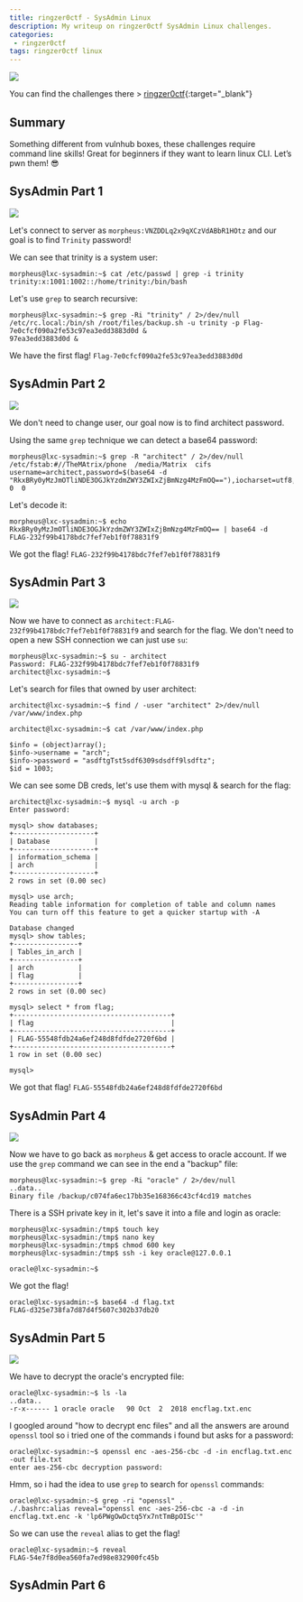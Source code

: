 ```yaml
---
title: ringzer0ctf - SysAdmin Linux
description: My writeup on ringzer0ctf SysAdmin Linux challenges.
categories:
 - ringzer0ctf
tags: ringzer0ctf linux
---
```


![](https://miro.medium.com/max/1472/1*5M1nixCj5FzRwBMVrU-EkQ.png)

You can find the challenges there > [ringzer0ctf](https://ringzer0ctf.com/challenges){:target="_blank"}

## Summary

Something different from vulnhub boxes, these challenges require command line skills! Great for beginners if they want to learn linux CLI. Let’s pwn them! :sunglasses:

## SysAdmin Part 1

![](https://i.imgur.com/VqYGrG6.png)

Let's connect to server as `morpheus:VNZDDLq2x9qXCzVdABbR1HOtz` and our goal is to find `Trinity` password!

We can see that trinity is a system user:

```
morpheus@lxc-sysadmin:~$ cat /etc/passwd | grep -i trinity
trinity:x:1001:1002::/home/trinity:/bin/bash
```

Let's use `grep` to search recursive:

```
morpheus@lxc-sysadmin:~$ grep -Ri "trinity" / 2>/dev/null
/etc/rc.local:/bin/sh /root/files/backup.sh -u trinity -p Flag-7e0cfcf090a2fe53c97ea3edd3883d0d &                                                                                                                             97ea3edd3883d0d &
```

We have the first flag! `Flag-7e0cfcf090a2fe53c97ea3edd3883d0d`

## SysAdmin Part 2

![](https://i.imgur.com/DmuTk1b.png)

We don't need to change user, our goal now is to find architect password.

Using the same `grep` technique we can detect a base64 password:

```
morpheus@lxc-sysadmin:~$ grep -R "architect" / 2>/dev/null
/etc/fstab:#//TheMAtrix/phone  /media/Matrix  cifs  username=architect,password=$(base64 -d "RkxBRy0yMzJmOTliNDE3OGJkYzdmZWY3ZWIxZjBmNzg4MzFmOQ=="),iocharset=utf8,sec=ntlm  0  0
```

Let's decode it:

```
morpheus@lxc-sysadmin:~$ echo RkxBRy0yMzJmOTliNDE3OGJkYzdmZWY3ZWIxZjBmNzg4MzFmOQ== | base64 -d
FLAG-232f99b4178bdc7fef7eb1f0f78831f9
```

We got the flag! `FLAG-232f99b4178bdc7fef7eb1f0f78831f9`

## SysAdmin Part 3

![](https://i.imgur.com/wu9VRvO.png)

Now we have to connect as `architect:FLAG-232f99b4178bdc7fef7eb1f0f78831f9` and search for the flag. We don't need to open a new SSH connection we can just use `su`:

```
morpheus@lxc-sysadmin:~$ su - architect
Password: FLAG-232f99b4178bdc7fef7eb1f0f78831f9
architect@lxc-sysadmin:~$
```

Let's search for files that owned by user architect:

```
architect@lxc-sysadmin:~$ find / -user "architect" 2>/dev/null
/var/www/index.php
```

```
architect@lxc-sysadmin:~$ cat /var/www/index.php

$info = (object)array();
$info->username = "arch";
$info->password = "asdftgTst5sdf6309sdsdff9lsdftz";
$id = 1003;
```

We can see some DB creds, let's use them with mysql & search for the flag:

```
architect@lxc-sysadmin:~$ mysql -u arch -p
Enter password:

mysql> show databases;
+--------------------+
| Database           |
+--------------------+
| information_schema |
| arch               |
+--------------------+
2 rows in set (0.00 sec)

mysql> use arch;
Reading table information for completion of table and column names
You can turn off this feature to get a quicker startup with -A

Database changed
mysql> show tables;
+----------------+
| Tables_in_arch |
+----------------+
| arch           |
| flag           |
+----------------+
2 rows in set (0.00 sec)

mysql> select * from flag;
+---------------------------------------+
| flag                                  |
+---------------------------------------+
| FLAG-55548fdb24a6ef248d8fdfde2720f6bd |
+---------------------------------------+
1 row in set (0.00 sec)

mysql>
```

We got that flag! `FLAG-55548fdb24a6ef248d8fdfde2720f6bd`

## SysAdmin Part 4

![](https://i.imgur.com/VzGrXtu.png)

Now we have to go back as `morpheus` & get access to oracle account. If we use the `grep` command we can see in the end a "backup" file:

```
morpheus@lxc-sysadmin:~$ grep -Ri "oracle" / 2>/dev/null
..data..
Binary file /backup/c074fa6ec17bb35e168366c43cf4cd19 matches
```

There is a SSH private key in it, let's save it into a file and login as oracle:

```
morpheus@lxc-sysadmin:/tmp$ touch key
morpheus@lxc-sysadmin:/tmp$ nano key
morpheus@lxc-sysadmin:/tmp$ chmod 600 key
morpheus@lxc-sysadmin:/tmp$ ssh -i key oracle@127.0.0.1

oracle@lxc-sysadmin:~$
```

We got the flag! 

```
oracle@lxc-sysadmin:~$ base64 -d flag.txt
FLAG-d325e738fa7d87d4f5607c302b37db20
```

## SysAdmin Part 5

![](https://i.imgur.com/XHg2IGt.png)

We have to decrypt the oracle's encrypted file:

```
oracle@lxc-sysadmin:~$ ls -la
..data..
-r-x------ 1 oracle oracle   90 Oct  2  2018 encflag.txt.enc
```

I googled around "how to decrypt enc files" and all the answers are around `openssl` tool so i tried one of the commands i found but asks for a password:

```
oracle@lxc-sysadmin:~$ openssl enc -aes-256-cbc -d -in encflag.txt.enc -out file.txt
enter aes-256-cbc decryption password:
```

Hmm, so i had the idea to use `grep` to search for `openssl` commands:

```
oracle@lxc-sysadmin:~$ grep -ri "openssl" .
./.bashrc:alias reveal="openssl enc -aes-256-cbc -a -d -in encflag.txt.enc -k 'lp6PWgOwDctq5Yx7ntTmBpOISc'"
```

So we can use the `reveal` alias to get the flag!

```
oracle@lxc-sysadmin:~$ reveal
FLAG-54e7f8d0ea560fa7ed98e832900fc45b
```

## SysAdmin Part 6
